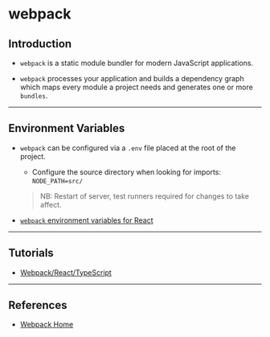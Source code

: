 # webpack

## Introduction

* `webpack` is a static module bundler for modern JavaScript applications.

* `webpack` processes your application and  builds a dependency graph which maps every module a project needs and generates one or more `bundles`.

---

## Environment Variables

* `webpack` can be configured via a `.env` file placed at the root of the project.

    * Configure the source directory when looking for imports: `NODE_PATH=src/`

    > NB: Restart of server, test runners required for changes to take affect.

* [`webpack` environment variables for React](https://medium.com/@trekinbami/using-environment-variables-in-react-6b0a99d83cf5) 

---

## Tutorials

* [Webpack/React/TypeScript](https://www.typescriptlang.org/docs/handbook/react-&-webpack.html)

---

## References

* [Webpack Home](https://webpack.js.org/)